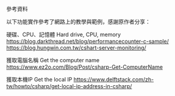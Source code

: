 參考資料

以下功能實作參考了網路上的教學與範例，感謝原作者分享：

硬碟、CPU、記憶體 Hard drive, CPU, memory
https://blog.darkthread.net/blog/performancecounter-c-sample/
https://blog.hungwin.com.tw/cshart-server-monitoring/

獲取電腦名稱 Get the computer name 
https://www.ez2o.com/Blog/Post/csharp-Get-ComputerName

獲取本機IP Get the local IP 
https://www.delftstack.com/zh-tw/howto/csharp/get-local-ip-address-in-csharp/
